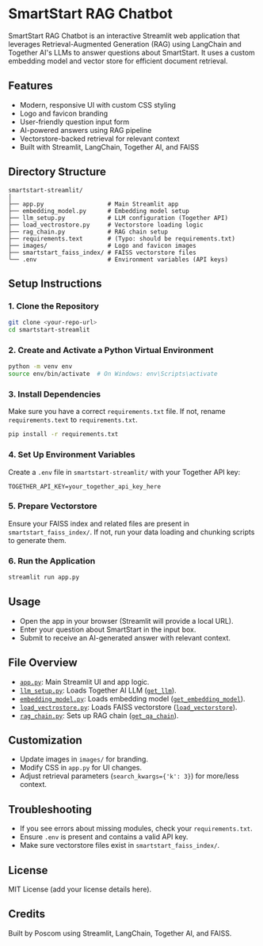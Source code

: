 # SmartStart RAG Chatbot

SmartStart RAG Chatbot is an interactive Streamlit web application that leverages Retrieval-Augmented Generation (RAG) using LangChain and Together AI's LLMs to answer questions about SmartStart. It uses a custom embedding model and vector store for efficient document retrieval.

## Features

- Modern, responsive UI with custom CSS styling
- Logo and favicon branding
- User-friendly question input form
- AI-powered answers using RAG pipeline
- Vectorstore-backed retrieval for relevant context
- Built with Streamlit, LangChain, Together AI, and FAISS

## Directory Structure

```
smartstart-streamlit/
│
├── app.py                  # Main Streamlit app
├── embedding_model.py      # Embedding model setup
├── llm_setup.py            # LLM configuration (Together API)
├── load_vectrostore.py     # Vectorstore loading logic
├── rag_chain.py            # RAG chain setup
├── requirements.text       # (Typo: should be requirements.txt)
├── images/                 # Logo and favicon images
├── smartstart_faiss_index/ # FAISS vectorstore files
└── .env                    # Environment variables (API keys)
```

## Setup Instructions

### 1. Clone the Repository

```sh
git clone <your-repo-url>
cd smartstart-streamlit
```

### 2. Create and Activate a Python Virtual Environment

```sh
python -m venv env
source env/bin/activate  # On Windows: env\Scripts\activate
```

### 3. Install Dependencies

Make sure you have a correct `requirements.txt` file. If not, rename `requirements.text` to `requirements.txt`.

```sh
pip install -r requirements.txt
```

### 4. Set Up Environment Variables

Create a `.env` file in `smartstart-streamlit/` with your Together API key:

```
TOGETHER_API_KEY=your_together_api_key_here
```

### 5. Prepare Vectorstore

Ensure your FAISS index and related files are present in `smartstart_faiss_index/`. If not, run your data loading and chunking scripts to generate them.

### 6. Run the Application

```sh
streamlit run app.py
```

## Usage

- Open the app in your browser (Streamlit will provide a local URL).
- Enter your question about SmartStart in the input box.
- Submit to receive an AI-generated answer with relevant context.

## File Overview

- [`app.py`](app.py): Main Streamlit UI and app logic.
- [`llm_setup.py`](llm_setup.py): Loads Together AI LLM ([`get_llm`](llm_setup.py)).
- [`embedding_model.py`](embedding_model.py): Loads embedding model ([`get_embedding_model`](embedding_model.py)).
- [`load_vectrostore.py`](load_vectrostore.py): Loads FAISS vectorstore ([`load_vectorstore`](load_vectrostore.py)).
- [`rag_chain.py`](rag_chain.py): Sets up RAG chain ([`get_qa_chain`](rag_chain.py)).

## Customization

- Update images in `images/` for branding.
- Modify CSS in `app.py` for UI changes.
- Adjust retrieval parameters (`search_kwargs={'k': 3}`) for more/less context.

## Troubleshooting

- If you see errors about missing modules, check your `requirements.txt`.
- Ensure `.env` is present and contains a valid API key.
- Make sure vectorstore files exist in `smartstart_faiss_index/`.

## License

MIT License (add your license details here).

## Credits

Built by Poscom using Streamlit, LangChain, Together AI, and FAISS.
